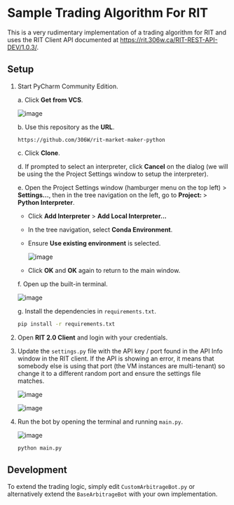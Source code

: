 # Sample Trading Algorithm For RIT

This is a very rudimentary implementation of a trading algorithm for RIT and uses the RIT Client API documented
at https://rit.306w.ca/RIT-REST-API-DEV/1.0.3/.

## Setup

1. Start PyCharm Community Edition.

   a. Click **Get from VCS**.

   ![image](https://github.com/306W/rit-market-maker-python/assets/2671978/5e66734b-4b86-4f63-9638-6a26270ca592)

   b. Use this repository as the **URL**.
      ```
      https://github.com/306W/rit-market-maker-python
      ```

   c. Click **Clone**.

   d. If prompted to select an interpreter, click **Cancel** on the dialog (we will be using the the Project Settings
   window to setup the interpreter).

   e. Open the Project Settings window (hamburger menu on the top left) > **Settings...**, then in the tree navigation
   on the left, go to **Project: <name of project>** > **Python Interpreter**.
    - Click **Add Interpreter** > **Add Local Interpreter...**
    - In the tree navigation, select **Conda Environment**.
    - Ensure **Use existing environment** is selected.

      ![image](https://github.com/306W/rit-market-maker-python/assets/2671978/077845e2-39fd-4055-9f44-b1e8c43baf26)

    - Click **OK** and **OK** again to return to the main window.

   f. Open up the built-in terminal.

      ![image](https://github.com/306W/rit-market-maker-python/assets/2671978/99f40612-55d8-4f59-b5a8-902321bd2931)

   g. Install the dependencies in `requirements.txt`.

      ```bash
      pip install -r requirements.txt
      ```

2. Open **RIT 2.0 Client** and login with your credentials.

3. Update the `settings.py` file with the API key / port found in the API Info window in the RIT client. If the API is showing an error, it means that somebody else is using that port (the VM instances are multi-tenant) so change it to a different random port and ensure the settings file matches.

   ![image](https://github.com/306W/rit-market-maker-python/assets/2671978/f9a950de-4d8d-4cf4-be52-c25d14409651)

   ![image](https://github.com/306W/rit-market-maker-python/assets/2671978/82d242d6-c904-4a8e-8d19-8a3a1081a573)

4. Run the bot by opening the terminal and running `main.py`.

   ![image](https://github.com/306W/rit-market-maker-python/assets/2671978/b0b84a37-a128-4677-a08e-89f186eb2103)

   ```bash
   python main.py
   ```

## Development

To extend the trading logic, simply edit `CustomArbitrageBot.py` or alternatively extend the `BaseArbitrageBot` with your own implementation.
